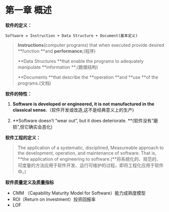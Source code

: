 # 第一章 概述

**软件的定义：**

```
Software = Instruction + Data Structure + Document(基本定义)
```

> **Instructions**\(computer programs\) that when executed provide desired **function **and **performance**;\(程序\)
>
> **Data Structures **that enable the programs to adequately manipulate **information **;\(数据结构\)
>
> **Documents **that describe the **operation **and **use **of the programs.\(文档\)

**软件的特性：**

1. **Software is developed or engineered, it is not manufactured in the classical sense.**（软件开发或改造,这不是经典意义上的生产\)

2. **Software doesn’t “wear out”, but it does deteriorate. **\(软件没有“磨损”,但它确实会恶化\)

**软件工程的定义：**

> The application of a systematic, disciplined, Measureable approach to the development, operation, and maintenance of software. That is, **the application of engineering to software.\(**将系统化的、规范的、可度量的方法应用于软件开发、运行可维护的过程，即将工程化应用于软件中。\)

**软件质量定义及质量指标**

* CMM （Capability Maturity Model for Software）能力成熟度模型
* ROI（Return on Investment）投资回报率
* LOF







